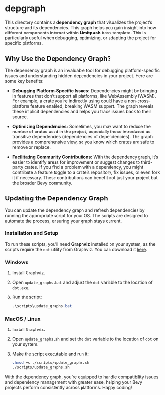 # depgraph

This directory contains a **dependency graph** that visualizes the project’s structure and its dependencies. This graph helps you gain insight into how different components interact within **Limitpush** bevy template. This is particularly useful when debugging, optimizing, or adapting the project for specific platforms.

## Why Use the Dependency Graph?

The dependency graph is an invaluable tool for debugging platform-specific issues and understanding hidden dependencies in your project. Here are some key benefits:

- **Debugging Platform-Specific Issues:** Dependencies might be bringing in features that don’t support all platforms, like WebAssembly (WASM). For example, a crate you’re indirectly using could have a non-cross-platform feature enabled, breaking WASM support. The graph reveals these implicit dependencies and helps you trace issues back to their source.
  
- **Optimizing Dependencies:** Sometimes, you may want to reduce the number of crates used in the project, especially those introduced as transitive dependencies (dependencies of dependencies). The graph provides a comprehensive view, so you know which crates are safe to remove or replace.
  
- **Facilitating Community Contributions:** With the dependency graph, it’s easier to identify areas for improvement or suggest changes to third-party crates. If you find a problem with a dependency, you might contribute a feature toggle to a crate’s repository, fix issues, or even fork it if necessary. These contributions can benefit not just your project but the broader Bevy community.

## Updating the Dependency Graph

You can update the dependency graph and refresh dependencies by running the appropriate script for your OS. The scripts are designed to automate the process, ensuring your graph stays current.

### Installation and Setup

To run these scripts, you’ll need **Graphviz** installed on your system, as the scripts require the `dot` utility from Graphviz. You can download it [here](https://graphviz.org).

### Windows

1. Install Graphviz.
2. Open `update_graphs.bat` and adjust the `dot` variable to the location of `dot.exe`.
3. Run the script:

   ```powershell
   .\scripts\update_graphs.bat
   ```

### MacOS / Linux

1. Install Graphviz.
2. Open `update_graphs.sh` and set the `dot` variable to the location of `dot` on your system.
3. Make the script executable and run it:

   ```bash
   chmod +x ./scripts/update_graphs.sh
   ./scripts/update_graphs.sh
   ```

With the dependency graph, you’re equipped to handle compatibility issues and dependency management with greater ease, helping your Bevy projects perform consistently across platforms. Happy coding!
